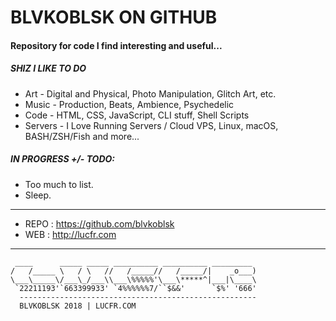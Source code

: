 # BLVKOBLSK ON GITHUB

#### Repository for code I find interesting and useful...

##### SHIZ I LIKE TO DO

 * Art - Digital and Physical, Photo Manipulation, Glitch Art, etc.
 * Music - Production, Beats, Ambience, Psychedelic
 * Code - HTML, CSS, JavaScript, CLI stuff, Shell Scripts
 * Servers - I Love Running Servers / Cloud VPS, Linux, macOS, BASH/ZSH/Fish and more... 

#####  IN PROGRESS  +/-  TODO: 

 - Too much to list.
 - Sleep.

---

- REPO : <https://github.com/blvkoblsk>
- WEB  : <http://lucfr.com>

---
     ____      _____ _____ __________ __________ _________
    /   /_____ \   / \   //   /_____//   /_____/|    _o___)
    \___\_____\/___\_/___\\___\%%%%%'\___\*****^|___|\____\
     `22211193'`663399933' `4%%%%%%7/``$&&'      `$%' '666'
      -----------------------------------------------------
      BLVKOBLSK 2018 | LUCFR.COM 
